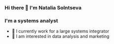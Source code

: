 ### Hi there 👋 I'm Natalia Solntseva

<!--
**NataliaSolntseva/NataliaSolntseva** is a ✨ _special_ ✨ repository because its `README.md` (this file) appears on your GitHub profile.

Here are some ideas to get you started:

- 🔭 I’m currently working on ...
- 🌱 I’m currently learning ...
- 👯 I’m looking to collaborate on ...
- 🤔 I’m looking for help with ...
- 💬 Ask me about ...
- 📫 How to reach me: ...
- 😄 Pronouns: ...
- ⚡ Fun fact: ...
-->

### I'm a systems analyst
- 🔭 I currently work for a large systems integrator
- 🌱 I am interested in data analysis and marketing

<br />


